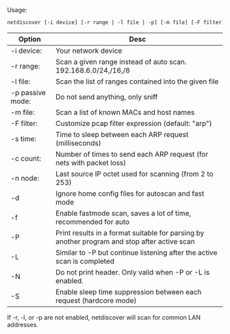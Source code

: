 
Usage:
```bash
netdiscover [-i device] [-r range | -l file | -p] [-m file] [-F filter] [-s time] [-c count] [-n node] [-dfPLNS]
```

| Option           | Desc                                                                                         |
| ---------------- | -------------------------------------------------------------------------------------------- |
| -i device:       | Your network device                                                                          |
| -r range:        | Scan a given range instead of auto scan. 192.168.6.0\/24,\/16,\/8                            |
| -l file:         | Scan the list of ranges contained into the given file                                        |
| -p passive mode: | Do not send anything, only sniff                                                             |
| -m file:         | Scan a list of known MACs and host names                                                     |
| -F filter:       | Customize pcap filter expression (default: "arp")                                            |
| -s time:         | Time to sleep between each ARP request (milliseconds)                                        |
| -c count:        | Number of times to send each ARP request (for nets with packet loss)                         |
| -n node:         | Last source IP octet used for scanning (from 2 to 253)                                       |
| -d               | Ignore home config files for autoscan and fast mode                                          |
| -f               | Enable fastmode scan, saves a lot of time, recommended for auto                              |
| -P               | Print results in a format suitable for parsing by another program and stop after active scan |
| -L               | Similar to -P but continue listening after the active scan is completed                      |
| -N               | Do not print header. Only valid when -P or -L is enabled.                                    |
| -S               | Enable sleep time suppression between each request (hardcore mode)                           |

If -r, -l, or -p are not enabled, netdiscover will scan for common LAN addresses.
